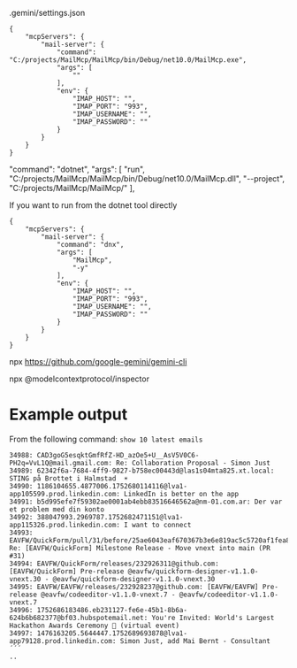
.gemini/settings.json
```
{
    "mcpServers": {
        "mail-server": {
            "command": "C:/projects/MailMcp/MailMcp/bin/Debug/net10.0/MailMcp.exe",
            "args": [   
                ""             
            ],
            "env": {
                "IMAP_HOST": "",
                "IMAP_PORT": "993",
                "IMAP_USERNAME": "",
                "IMAP_PASSWORD": ""
            }
        }
    }
}
```
"command": "dotnet",
            "args": [
                "run",
                "C:/projects/MailMcp/MailMcp/bin/Debug/net10.0/MailMcp.dll",
                "--project",
                "C:/projects/MailMcp/MailMcp/"
            ],


If you want to run from the dotnet tool directly 
```
{
    "mcpServers": {
        "mail-server": {
            "command": "dnx",
            "args": [
                "MailMcp",
                "-y"
            ],
            "env": {
                "IMAP_HOST": "",
                "IMAP_PORT": "993",
                "IMAP_USERNAME": "",
                "IMAP_PASSWORD": ""
            }
        }
    }
}
```

npx https://github.com/google-gemini/gemini-cli

npx @modelcontextprotocol/inspector


# Example output

From the following command: `show 10 latest emails`

```
34988: CAD3goG5esqktGmfRfZ-HD_azOe5+U__AsV5V0C6-PH2q=VvL1Q@mail.gmail.com: Re: Collaboration Proposal - Simon Just
34989: 62342f6a-7684-4ff9-9827-b758ec00443d@las1s04mta825.xt.local: STING på Brottet i Halmstad  ☀️
34990: 1186104655.4877006.1752680114116@lva1-app105599.prod.linkedin.com: LinkedIn is better on the app
34991: b5d995efe7f59302ae0001ab4ebb83516646562a@nm-01.com.ar: Der var et problem med din konto
34992: 388047993.2969787.1752682471151@lva1-app115326.prod.linkedin.com: I want to connect
34993: EAVFW/QuickForm/pull/31/before/25ae6043eaf670367b3e6e819ac5c5720af1fea8/after/8e996be48b1f83bf9d67c86b83780d7a4f5c5490@github.com: Re: [EAVFW/QuickForm] Milestone Release - Move vnext into main (PR #31)
34994: EAVFW/QuickForm/releases/232926311@github.com: [EAVFW/QuickForm] Pre-release @eavfw/quickform-designer-v1.1.0-vnext.30 - @eavfw/quickform-designer-v1.1.0-vnext.30
34995: EAVFW/EAVFW/releases/232928237@github.com: [EAVFW/EAVFW] Pre-release @eavfw/codeeditor-v1.1.0-vnext.7 - @eavfw/codeeditor-v1.1.0-vnext.7
34996: 1752686183486.eb231127-fe6e-45b1-8b6a-624b6b682377@bf03.hubspotemail.net: You're Invited: World's Largest Hackathon Awards Ceremony 🎉 (virtual event)
34997: 1476163205.5644447.1752689693878@lva1-app79128.prod.linkedin.com: Simon Just, add Mai Bernt - Consultant
´´´
..